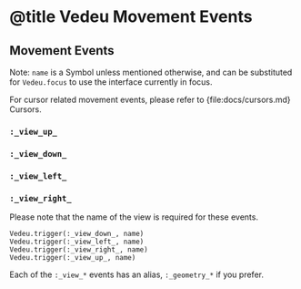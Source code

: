 # @title Vedeu Movement Events

## Movement Events

Note: `name` is a Symbol unless mentioned otherwise, and can be
substituted for `Vedeu.focus` to use the interface currently in focus.

For cursor related movement events, please refer to
{file:docs/cursors.md} Cursors.

### `:_view_up_`
### `:_view_down_`
### `:_view_left_`
### `:_view_right_`

Please note that the name of the view is required for these events.

    Vedeu.trigger(:_view_down_, name)
    Vedeu.trigger(:_view_left_, name)
    Vedeu.trigger(:_view_right_, name)
    Vedeu.trigger(:_view_up_, name)

Each of the `:_view_*` events has an alias, `:_geometry_*` if you prefer.
